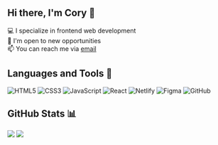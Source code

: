 ## Hi there, I'm Cory 👋
💻 I specialize in frontend web development<br>
💼 I'm open to new opportunities<br>
📫 You can reach me via <a href="mailto:corydaddona1@hotmail.com">email</a><br>

## Languages and Tools 🔧
![HTML5](https://img.shields.io/badge/html5-%23E34F26.svg?style=for-the-badge&logo=html5&logoColor=white) ![CSS3](https://img.shields.io/badge/css3-%231572B6.svg?style=for-the-badge&logo=css3&logoColor=white) ![JavaScript](https://img.shields.io/badge/javascript-%23323330.svg?style=for-the-badge&logo=javascript&logoColor=%23F7DF1E) ![React](https://img.shields.io/badge/react-%2320232a.svg?style=for-the-badge&logo=react&logoColor=%2361DAFB) ![Netlify](https://img.shields.io/badge/netlify-%23000000.svg?style=for-the-badge&logo=netlify&logoColor=#00C7B7) ![Figma](https://img.shields.io/badge/figma-%23F24E1E.svg?style=for-the-badge&logo=figma&logoColor=white) ![GitHub](https://img.shields.io/badge/github-%23121011.svg?style=for-the-badge&logo=github&logoColor=white)

## GitHub Stats 📊
![](https://github-readme-stats.vercel.app/api?username=cory117&theme=dark&hide_border=false&include_all_commits=false&count_private=false)
![](https://github-readme-streak-stats.herokuapp.com/?user=cory117&theme=dark&hide_border=false)

